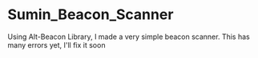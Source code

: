 # Sumin_Beacon_Scanner
Using Alt-Beacon Library, I made a very simple beacon scanner. 
This has many errors yet, I'll fix it soon

